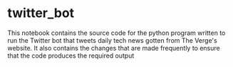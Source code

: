 # twitter_bot
This notebook contains the source code for the python program written to run the Twitter bot that tweets daily tech news gotten from The Verge's website. It also contains the changes that are made frequently to ensure that the code produces the required output
